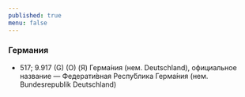 ```yaml
---
published: true
menu: false
---
```

### Германия

- 517; 9.917 (G) (O) (Я) Герма́ния (нем. Deutschland), официальное название — Федерати́вная Респу́блика Герма́ния (нем. Bundesrepublik Deutschland)

